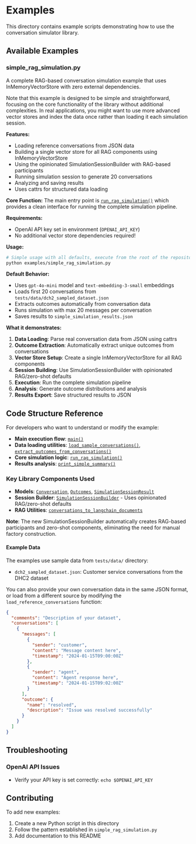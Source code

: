# Examples

This directory contains example scripts demonstrating how to use the conversation simulator library.

## Available Examples

### simple_rag_simulation.py

A complete RAG-based conversation simulation example that uses InMemoryVectorStore with zero external dependencies.

Note that this example is designed to be simple and straightforward, focusing on the core functionality of the library without additional complexities. In real applications, you might want to use more advanced vector stores and index the data once rather than loading it each simulation session.

**Features:**
- Loading reference conversations from JSON data
- Building a single vector store for all RAG components using InMemoryVectorStore
- Using the opinionated SimulationSessionBuilder with RAG-based participants
- Running simulation session to generate 20 conversations
- Analyzing and saving results
- Uses cattrs for structured data loading

**Core Function:**
The main entry point is [`run_rag_simulation()`](./simple_rag_simulation.py#L97-L160) which provides a clean interface for running the complete simulation pipeline.

**Requirements:**
- OpenAI API key set in environment (`OPENAI_API_KEY`)
- No additional vector store dependencies required!

**Usage:**
```bash
# Simple usage with all defaults, execute from the root of the repository:
python examples/simple_rag_simulation.py
```

**Default Behavior:**
- Uses `gpt-4o-mini` model and `text-embedding-3-small` embeddings
- Loads first 20 conversations from `tests/data/dch2_sampled_dataset.json`
- Extracts outcomes automatically from conversation data
- Runs simulation with max 20 messages per conversation
- Saves results to `simple_simulation_results.json`

**What it demonstrates:**
1. **Data Loading**: Parse real conversation data from JSON using cattrs
2. **Outcome Extraction**: Automatically extract unique outcomes from conversations
3. **Vector Store Setup**: Create a single InMemoryVectorStore for all RAG components
4. **Session Building**: Use SimulationSessionBuilder with opinionated RAG/zero-shot defaults
5. **Execution**: Run the complete simulation pipeline
6. **Analysis**: Generate outcome distributions and analysis
7. **Results Export**: Save structured results to JSON

## Code Structure Reference

For developers who want to understand or modify the example:

- **Main execution flow**: [`main()`](./simple_rag_simulation.py#L209-L250)
- **Data loading utilities**: [`load_sample_conversations()`](./simple_rag_simulation.py#L44-L65), [`extract_outcomes_from_conversations()`](./simple_rag_simulation.py#L69-L93)
- **Core simulation logic**: [`run_rag_simulation()`](./simple_rag_simulation.py#L97-L160)
- **Results analysis**: [`print_simple_summary()`](./simple_rag_simulation.py#L161-L207)

### Key Library Components Used

- **Models**: [`Conversation`](../conversation_simulator/models/conversation.py), [`Outcomes`](../conversation_simulator/models/outcome.py), [`SimulationSessionResult`](../conversation_simulator/models/results.py)
- **Session Builder**: [`SimulationSessionBuilder`](../conversation_simulator/simulation/session_builder.py) - Uses opinionated RAG/zero-shot defaults
- **RAG Utilities**: [`conversations_to_langchain_documents`](../conversation_simulator/rag/indexing_and_retrieval.py)

**Note**: The new SimulationSessionBuilder automatically creates RAG-based participants and zero-shot components, eliminating the need for manual factory construction.

#### Example Data

The examples use sample data from `tests/data/` directory:
- `dch2_sampled_dataset.json`: Customer service conversations from the DHC2 dataset

You can also provide your own conversation data in the same JSON format, or load from a different source by modifying the `load_reference_conversations` function:

```json
{
  "comments": "Description of your dataset",
  "conversations": [
    {
      "messages": [
        {
          "sender": "customer",
          "content": "Message content here",
          "timestamp": "2024-01-15T09:00:00Z"
        },
        {
          "sender": "agent", 
          "content": "Agent response here",
          "timestamp": "2024-01-15T09:02:00Z"
        }
      ],
      "outcome": {
        "name": "resolved",
        "description": "Issue was resolved successfully"
      }
    }
  ]
}
```

## Troubleshooting

### OpenAI API Issues
- Verify your API key is set correctly: `echo $OPENAI_API_KEY`

## Contributing

To add new examples:
1. Create a new Python script in this directory
2. Follow the pattern established in `simple_rag_simulation.py`
3. Add documentation to this README
